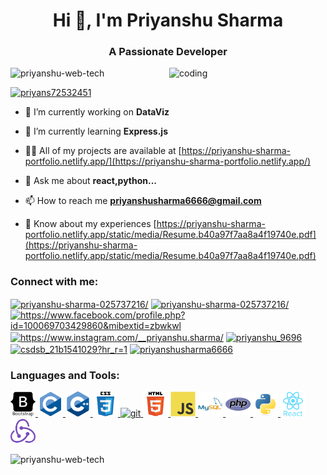 <!-- [![MasterHead](https://i.pinimg.com/originals/87/f3/f1/87f3f1425b217691da645e97dbb50d55.gif)](https://Priyanshu-web-tech.io) -->

<h1 align="center">Hi 👋, I'm Priyanshu Sharma</h1>
<h3 align="center">A Passionate Developer</h3>


<img align="right" width="250" src="https://gifdb.com/images/file/coding-animated-laptop-flow-stream-ja04010rm5o68zfk.gif" alt="coding" />


<p align="left"> <img src="https://komarev.com/ghpvc/?username=priyanshu-web-tech&label=Profile%20views&color=0e75b6&style=flat" alt="priyanshu-web-tech" /> </p>



<p align="left"> <a href="https://twitter.com/priyans72532451" target="blank"><img src="https://img.shields.io/twitter/follow/priyans72532451?logo=twitter&style=for-the-badge" alt="priyans72532451" /></a> </p>

- 🔭 I’m currently working on **DataViz**

- 🌱 I’m currently learning **Express.js**

- 👨‍💻 All of my projects are available at [https://priyanshu-sharma-portfolio.netlify.app/](https://priyanshu-sharma-portfolio.netlify.app/)

- 💬 Ask me about **react,python...**

- 📫 How to reach me **priyanshusharma6666@gmail.com**

- 📄 Know about my experiences [https://priyanshu-sharma-portfolio.netlify.app/static/media/Resume.b40a97f7aa8a4f19740e.pdf](https://priyanshu-sharma-portfolio.netlify.app/static/media/Resume.b40a97f7aa8a4f19740e.pdf)

<h3 align="left">Connect with me:</h3>
<p align="left">

<a href="https://priyanshu-sharma-portfolio.netlify.app/" target="blank"><img align="center" src="https://img.icons8.com/bubbles/50/null/user.png"  alt="priyanshu-sharma-025737216/" height="40" width="40" /></a>
  <a href="https://linkedin.com/in/priyanshu-sharma-025737216/" target="blank"><img align="center" src="https://raw.githubusercontent.com/rahuldkjain/github-profile-readme-generator/master/src/images/icons/Social/linked-in-alt.svg" alt="priyanshu-sharma-025737216/" height="30" width="40" /></a>
<a href="https://fb.com/https://www.facebook.com/profile.php?id=100069703429860&mibextid=zbwkwl" target="blank"><img align="center" src="https://raw.githubusercontent.com/rahuldkjain/github-profile-readme-generator/master/src/images/icons/Social/facebook.svg" alt="https://www.facebook.com/profile.php?id=100069703429860&mibextid=zbwkwl" height="30" width="40" /></a>
<a href="https://instagram.com/https://www.instagram.com/__priyanshu.sharma/" target="blank"><img align="center" src="https://raw.githubusercontent.com/rahuldkjain/github-profile-readme-generator/master/src/images/icons/Social/instagram.svg" alt="https://www.instagram.com/__priyanshu.sharma/" height="30" width="40" /></a>
<a href="https://www.codechef.com/users/priyanshu_9696" target="blank"><img align="center" src="https://cdn.jsdelivr.net/npm/simple-icons@3.1.0/icons/codechef.svg" alt="priyanshu_9696" height="30" width="40" /></a>
<a href="https://www.hackerrank.com/csdsb_21b1541029?hr_r=1" target="blank"><img align="center" src="https://raw.githubusercontent.com/rahuldkjain/github-profile-readme-generator/master/src/images/icons/Social/hackerrank.svg" alt="csdsb_21b1541029?hr_r=1" height="30" width="40" /></a>
<a href="https://www.leetcode.com/priyanshusharma6666" target="blank"><img align="center" src="https://raw.githubusercontent.com/rahuldkjain/github-profile-readme-generator/master/src/images/icons/Social/leet-code.svg" alt="priyanshusharma6666" height="30" width="40" /></a>
</p>

<h3 align="left">Languages and Tools:</h3>
<p align="left"> <a href="https://getbootstrap.com" target="_blank" rel="noreferrer"> <img src="https://raw.githubusercontent.com/devicons/devicon/master/icons/bootstrap/bootstrap-plain-wordmark.svg" alt="bootstrap" width="40" height="40"/> </a> <a href="https://www.cprogramming.com/" target="_blank" rel="noreferrer"> <img src="https://raw.githubusercontent.com/devicons/devicon/master/icons/c/c-original.svg" alt="c" width="40" height="40"/> </a> <a href="https://www.w3schools.com/cpp/" target="_blank" rel="noreferrer"> <img src="https://raw.githubusercontent.com/devicons/devicon/master/icons/cplusplus/cplusplus-original.svg" alt="cplusplus" width="40" height="40"/> </a> <a href="https://www.w3schools.com/css/" target="_blank" rel="noreferrer"> <img src="https://raw.githubusercontent.com/devicons/devicon/master/icons/css3/css3-original-wordmark.svg" alt="css3" width="40" height="40"/> </a> <a href="https://git-scm.com/" target="_blank" rel="noreferrer"> <img src="https://www.vectorlogo.zone/logos/git-scm/git-scm-icon.svg" alt="git" width="40" height="40"/> </a> <a href="https://www.w3.org/html/" target="_blank" rel="noreferrer"> <img src="https://raw.githubusercontent.com/devicons/devicon/master/icons/html5/html5-original-wordmark.svg" alt="html5" width="40" height="40"/> </a> <a href="https://developer.mozilla.org/en-US/docs/Web/JavaScript" target="_blank" rel="noreferrer"> <img src="https://raw.githubusercontent.com/devicons/devicon/master/icons/javascript/javascript-original.svg" alt="javascript" width="40" height="40"/> </a> <a href="https://www.mysql.com/" target="_blank" rel="noreferrer"> <img src="https://raw.githubusercontent.com/devicons/devicon/master/icons/mysql/mysql-original-wordmark.svg" alt="mysql" width="40" height="40"/> </a> <a href="https://www.php.net" target="_blank" rel="noreferrer"> <img src="https://raw.githubusercontent.com/devicons/devicon/master/icons/php/php-original.svg" alt="php" width="40" height="40"/> </a> <a href="https://www.python.org" target="_blank" rel="noreferrer"> <img src="https://raw.githubusercontent.com/devicons/devicon/master/icons/python/python-original.svg" alt="python" width="40" height="40"/> </a> <a href="https://reactjs.org/" target="_blank" rel="noreferrer"> <img src="https://raw.githubusercontent.com/devicons/devicon/master/icons/react/react-original-wordmark.svg" alt="react" width="40" height="40"/> </a> <a href="https://redux.js.org" target="_blank" rel="noreferrer"> <img src="https://raw.githubusercontent.com/devicons/devicon/master/icons/redux/redux-original.svg" alt="redux" width="40" height="40"/> </a></p>
  
  <p><img align="left" src="https://github-readme-stats.vercel.app/api/top-langs?username=priyanshu-web-tech&show_icons=true&locale=en&layout=compact" alt="priyanshu-web-tech" /></p>
